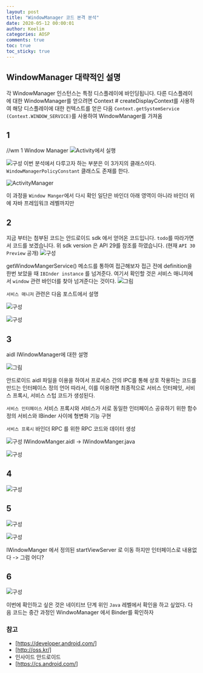 ```yaml
---
layout: post
title: "WindowManager 코드 본격 분석"
date: 2020-05-12 00:00:01
author: Keelim
categories: AOSP
comments: true
toc: true
toc_sticky: true
---
```


## WindowManager 대략적인 설명

각 WindowManager 인스턴스는 특정 디스플레이에 바인딩됩니다.
다른 디스플레이에 대한 WindowManager를 얻으려면 Context # createDisplayContext를 사용하여
해당 디스플레이에 대한 컨텍스트를 얻은 다음
`Context.getSystemService (Context.WINDOW_SERVICE)`를 사용하여 WindowManager를 가져옴


## 1

//wm 1
Window Manager
![Activity에서 실행](https://github.com/keelim/AOSP/blob/master/docs/assets/wm1.png?raw=true)

![구성](https://github.com/keelim/AOSP/blob/master/docs/assets/wm2.png?raw=true)
이번 분석에서 다루고자 하는 부분은 이 3가지의 클래스이다. `WindowManagerPolicyConstant` 클래스도 존재를 한다.

![ActivityManager](https://github.com/keelim/AOSP/blob/master/docs/assets/service4.png?raw=true)

이 과정을  `Window Manger`에서 다시 확인 일단은 바인더 아래 영역이 아니라 바인더 위에 자바 프레임워크 레벨까지만

## 2

지금 부터는 첨부된 코드는 안드로이드 sdk 에서 얻어온 코드입니다. `todo`를 따라가면서 코드를 보겠습니다.
위 sdk version 은 API 29를 참조를 하였습니다. (현재 `API 30 Preview` 공개)
![구성](https://github.com/keelim/AOSP/blob/master/docs/assets/wm3.png?raw=true)

getWindowMangerService() 메소드를 통하여 접근해보자
접근 전에 definition을 한번 보았을 때  `IBInder instance` 를 넘겨준다.
여기서 확인할 것은 서비스 매니저에서 `window` 관련 바인더를 찾아 넘겨준다는 것이다.
![그림](https://t1.daumcdn.net/cfile/tistory/247B334A56A6248B3A)

`서비스 매니저` 관련은 다음 포스트에서 설명

![구성](https://github.com/keelim/AOSP/blob/master/docs/assets/wm4.png?raw=true)

![구성](https://github.com/keelim/AOSP/blob/master/docs/assets/wm5.png?raw=true)

## 3

aidl IWindowManager에 대한 설명

![그림](https://t1.daumcdn.net/cfile/tistory/2361873754C292C81F)

안드로이드 aidl 파일을 이용을 하여서 프로세스 간의 IPC를 통해 상호 작용하는 코드를 만드는 인터페이스 정의 언어
따라서, 이를 이용하면 최종적으로 서비스 인터페잇, 서비스 프록시, 서비스 스텁 코드가 생성된다.

`서비스 인터페이스` 서비스 프록시와 서비스가 서로 동일한 인터페이스 공유하기 위한 함수 정의
서비스와 IBinder 사이에 형변화 기능 구현

`서비스 프록시` 바인더 RPC 를 위한 RPC 코드와 데이터 생성

![구성](https://github.com/keelim/AOSP/blob/master/docs/assets/wm10.png?raw=true)
IWindowManger.aidl -> IWindowManger.java

![구성](https://github.com/keelim/AOSP/blob/master/docs/assets/wm11.png?raw=true)

## 4

![구성](https://github.com/keelim/AOSP/blob/master/docs/assets/wm6.png?raw=true)

## 5

![구성](https://github.com/keelim/AOSP/blob/master/docs/assets/wm7.png?raw=true)

![구성](https://github.com/keelim/AOSP/blob/master/docs/assets/wm8.png?raw=true)

IWindowManger 에서 정의된 startViewServer 로 이동 하지만 인터페이스로 내용없다 -> 그럼 어디?

## 6

![구성](https://github.com/keelim/AOSP/blob/master/docs/assets/wm9.png?raw=true)

이번에 확인하고 싶은 것은 네이티브 단계 위인 `Java` 레벨에서 확인을 하고 싶었다.
다음 코드는 중간 과정인 WindwoManager  에서 Binder를 확인하자

### 참고

- [<https://developer.android.com/>]
- [<http://oss.kr/]>
- 인사이드 안드로이드
- [<https://cs.android.com/>]
